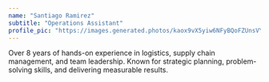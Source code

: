 ```yaml
---
name: "Santiago Ramirez"
subtitle: "Operations Assistant"
profile_pic: "https://images.generated.photos/kaox9vX5yiw6NFyBQoFZUnsVY4Fa4KXLmm8b8N1WG_I/rs:fit:256:256/czM6Ly9pY29uczgu/Z3Bob3Rvcy1wcm9k/LnBob3Rvcy92M18w/OTE0ODk4LmpwZw.jpg"
---
```


Over 8 years of hands-on experience in logistics, supply chain management, and team leadership. Known for strategic planning, problem-solving skills, and delivering measurable results.
